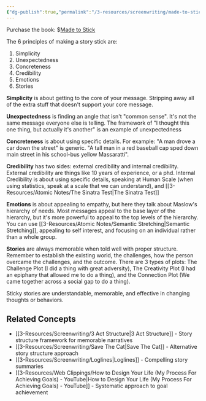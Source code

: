 ```yaml
---
{"dg-publish":true,"permalink":"/3-resources/screenwriting/made-to-stick/","title":"Made to Stick","tags":["🌱_Processing","📖_Book"],"updated":"2025-10-18T23:15:36.440-07:00"}
---
```


Purchase the book: $[Made to Stick](https://amzn.to/4mfWzTu)

The 6 principles of making a story stick are:
1. Simplicity
2. Unexpectedness
3. Concreteness
4. Credibility
5. Emotions
6. Stories

**Simplicity** is about getting to the core of your message. Stripping away all of the extra stuff that doesn't support your core message.

**Unexpectedness** is finding an angle that isn't "common sense". It's not the same message everyone else is telling. The framework of "I thought this one thing, but actually it's another" is an example of unexpectedness

**Concreteness** is about using specific details. For example: "A man drove a car down the street" is generic. "A tall man in a red baseball cap sped down main street in his school-bus yellow Massaratti".

**Credibility** has two sides: external credibility and internal credibility. External credibility are things like 10 years of experience, or a phd. Internal Credibility is about using specific details, speaking at Human Scale (when using statistics, speak at a scale that we can understand), and [[3-Resources/Atomic Notes/The Sinatra Test\|The Sinatra Test]]

**Emotions** is about appealing to empathy, but here they talk about Maslow's hierarchy of needs. Most messages appeal to the base layer of the hierarchy, but it's more powerful to appeal to the top levels of the hierarchy. You can use [[3-Resources/Atomic Notes/Semantic Stretching\|Semantic Stretching]], appealing to self interest, and focusing on an individual rather than a whole group.

**Stories** are always memorable when told well with proper structure. Remember to establish the existing world, the challenges, how the person overcame the challenges, and the outcome. There are 3 types of plots: The Challenge Plot (I did a thing with great adversity), The Creativity Plot (I had an epiphany that allowed me to do a thing), and the Connection Plot (We came together across a social gap to do a thing).

Sticky stories are understandable, memorable, and effective in changing thoughts or behaviors.

## Related Concepts
- [[3-Resources/Screenwriting/3 Act Structure\|3 Act Structure]] - Story structure framework for memorable narratives
- [[3-Resources/Screenwriting/Save The Cat\|Save The Cat]] - Alternative story structure approach
- [[3-Resources/Screenwriting/Loglines\|Loglines]] - Compelling story summaries
- [[3-Resources/Web Clippings/How to Design Your Life (My Process For Achieving Goals) - YouTube\|How to Design Your Life (My Process For Achieving Goals) - YouTube]] - Systematic approach to goal achievement
